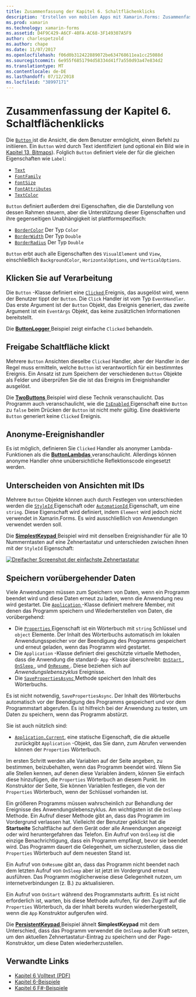 ```yaml
---
title: Zusammenfassung der Kapitel 6. Schaltflächenklicks
description: 'Erstellen von mobilen Apps mit Xamarin.Forms: Zusammenfassung der Kapitel 6. Schaltflächenklicks'
ms.prod: xamarin
ms.technology: xamarin-forms
ms.assetid: D4F9C429-A6CF-40FA-AC68-3F149307A5F9
author: charlespetzold
ms.author: chape
ms.date: 11/07/2017
ms.openlocfilehash: f06d0b312422889072be634768611ea1cc25088d
ms.sourcegitcommit: 6e955f6851794d58334d41f7a550d93a47e834d2
ms.translationtype: MT
ms.contentlocale: de-DE
ms.lasthandoff: 07/12/2018
ms.locfileid: "38997171"
---
```

# <a name="summary-of-chapter-6-button-clicks"></a>Zusammenfassung der Kapitel 6. Schaltflächenklicks

Die [ `Button` ](xref:Xamarin.Forms.Button) ist die Ansicht, die dem Benutzer ermöglicht, einen Befehl zu initiieren. Ein `Button` wird durch Text identifiziert (und optional ein Bild wie in [Kapitel 13, Bitmaps](chapter13.md)). Folglich `Button` definiert viele der für die gleichen Eigenschaften wie `Label`:

- [`Text`](xref:Xamarin.Forms.Button.Text)
- [`FontFamily`](xref:Xamarin.Forms.Button.FontFamily)
- [`FontSize`](xref:Xamarin.Forms.Button.FontSize)
- [`FontAttributes`](xref:Xamarin.Forms.Button.FontAttributes)
- [`TextColor`](xref:Xamarin.Forms.Button.TextColor)

`Button` definiert außerdem drei Eigenschaften, die die Darstellung von dessen Rahmen steuern, aber die Unterstützung dieser Eigenschaften und ihre gegenseitigen Unabhängigkeit ist plattformspezifisch:

- [`BorderColor`](xref:Xamarin.Forms.Button.BorderColor) Der Typ `Color`
- [`BorderWidth`](xref:Xamarin.Forms.Button.BorderWidth) Der Typ `Double`
- [`BorderRadius`](xref:Xamarin.Forms.Button.BorderRadius) Der Typ `Double`

`Button` erbt auch alle Eigenschaften des `VisualElement` und `View`, einschließlich `BackgroundColor`, `HorizontalOptions`, und `VerticalOptions`.

## <a name="processing-the-click"></a>Klicken Sie auf Verarbeitung

Die `Button` -Klasse definiert eine [ `Clicked` ](xref:Xamarin.Forms.Button.Clicked) Ereignis, das ausgelöst wird, wenn der Benutzer tippt der `Button`. Die `Click` Handler ist vom Typ `EventHandler`. Das erste Argument ist der `Button` Objekt, das Ereignis generiert, das zweite Argument ist ein `EventArgs` Objekt, das keine zusätzlichen Informationen bereitstellt.

Die [ **ButtonLogger** ](https://github.com/xamarin/xamarin-forms-book-samples/tree/master/Chapter06/ButtonLogger) Beispiel zeigt einfache `Clicked` behandeln.

## <a name="sharing-button-clicks"></a>Freigabe Schaltfläche klickt

Mehrere `Button` Ansichten dieselbe `Clicked` Handler, aber der Handler in der Regel muss ermitteln, welche `Button` ist verantwortlich für ein bestimmtes Ereignis. Ein Ansatz ist zum Speichern der verschiedenen `Button` Objekte als Felder und überprüfen Sie die ist das Ereignis im Ereignishandler ausgelöst.

Die [ **TwoButtons** ](https://github.com/xamarin/xamarin-forms-book-samples/tree/master/Chapter06/TwoButtons) Beispiel wird diese Technik veranschaulicht. Das Programm auch veranschaulicht, wie die [ `IsEnabled` ](xref:Xamarin.Forms.VisualElement.IsEnabled) Eigenschaft eine `Button` zu `false` beim Drücken der `Button` ist nicht mehr gültig. Eine deaktivierte `Button` generiert keine `Clicked` Ereignis.

## <a name="anonymous-event-handlers"></a>Anonyme-Ereignishandler

Es ist möglich, definieren Sie `Clicked` Handler als anonymer Lambda-Funktionen als die [ **ButtonLambdas** ](https://github.com/xamarin/xamarin-forms-book-samples/tree/master/Chapter06/ButtonLambdas) veranschaulicht. Allerdings können anonyme Handler ohne unübersichtliche Reflektionscode eingesetzt werden.

## <a name="distinguishing-views-with-ids"></a>Unterscheiden von Ansichten mit IDs

Mehrere `Button` Objekte können auch durch Festlegen von unterschieden werden die [ `StyleId` ](xref:Xamarin.Forms.Element.StyleId) Eigenschaft oder [ `AutomationId` ](xref:Xamarin.Forms.Element.AutomationId) Eigenschaft, um eine `string`. Diese Eigenschaft wird definiert, indem `Element` wird jedoch nicht verwendet in Xamarin.Forms. Es wird ausschließlich von Anwendungen verwendet werden soll.

Die [ **SimplestKeypad** ](https://github.com/xamarin/xamarin-forms-book-samples/tree/master/Chapter06/SimplestKeypad) Beispiel wird mit denselben Ereignishandler für alle 10 Nummerntasten auf eine Zehnertastatur und unterschieden zwischen ihnen mit der `StyleId` Eigenschaft:

[![Dreifacher Screenshot der einfachste Zehnertastatur](images/ch06fg04-small.png "Rechner")](images/ch06fg04-large.png#lightbox "Rechner")

## <a name="saving-transient-data"></a>Speichern vorübergehender Daten

Viele Anwendungen müssen zum Speichern von Daten, wenn ein Programm beendet wird und diese Daten erneut zu laden, wenn die Anwendung neu wird gestartet. Die [ `Application` ](xref:Xamarin.Forms.Application) -Klasse definiert mehrere Member, mit denen das Programm speichern und Wiederherstellen von Daten, die vorübergehend:

- Die [ `Properties` ](xref:Xamarin.Forms.Application.Properties) Eigenschaft ist ein Wörterbuch mit `string` Schlüssel und `object` Elemente. Der Inhalt des Wörterbuchs automatisch im lokalen Anwendungsspeicher vor der Beendigung des Programms gespeichert und erneut geladen, wenn das Programm wird gestartet.
- Die `Application` -Klasse definiert drei geschützte virtuelle Methoden, dass die Anwendung die standard- `App` -Klasse überschreibt: [ `OnStart` ](xref:Xamarin.Forms.Application.OnStart), [ `OnSleep` ](xref:Xamarin.Forms.Application.OnSleep), und [ `OnResume` ](xref:Xamarin.Forms.Application.OnResume). Diese beziehen sich auf *Anwendungslebenszyklus* Ereignisse.
- Die [ `SavePropertiesAsync` ](xref:Xamarin.Forms.Application.SavePropertiesAsync) Methode speichert den Inhalt des Wörterbuchs.

Es ist nicht notwendig, `SavePropertiesAsync`. Der Inhalt des Wörterbuchs automatisch vor der Beendigung des Programms gespeichert und vor dem Programmstart abgerufen. Es ist hilfreich bei der Anwendung zu testen, um Daten zu speichern, wenn das Programm abstürzt.

Sie ist auch nützlich sind:

- [`Application.Current`](xref:Xamarin.Forms.Application.Current), eine statische Eigenschaft, die die aktuelle zurückgibt `Application` -Objekt, das Sie dann, zum Abrufen verwenden können der `Properties` Wörterbuch.

Im ersten Schritt werden alle Variablen auf der Seite angeben, zu bestimmen, beizubehalten, wenn das Programm beendet wird. Wenn Sie alle Stellen kennen, auf denen diese Variablen ändern, können Sie einfach diese hinzufügen, die `Properties` Wörterbuch an diesem Punkt. Im Konstruktor der Seite, Sie können Variablen festlegen, die von der `Properties` Wörterbuch, wenn der Schlüssel vorhanden ist.

Ein größeren Programms müssen wahrscheinlich zur Behandlung der Ereignisse des Anwendungslebenszyklus. Am wichtigsten ist die `OnSleep` Methode. Ein Aufruf dieser Methode gibt an, dass das Programm im Vordergrund verlassen hat. Vielleicht der Benutzer geklickt hat die **Startseite** Schaltfläche auf dem Gerät oder alle Anwendungen angezeigt oder wird heruntergefahren das Telefon. Ein Aufruf von `OnSleep` ist die einzige Benachrichtigung, dass ein Programm empfängt, bevor sie beendet wird. Das Programm dauert die Gelegenheit, um sicherzustellen, dass die `Properties` Wörterbuch auf dem neuesten Stand ist.

Ein Aufruf von `OnResume` gibt an, dass das Programm nicht beendet nach dem letzten Aufruf von `OnSleep` aber ist jetzt im Vordergrund erneut ausführen. Das Programm möglicherweise diese Gelegenheit nutzen, um internetverbindungen (z. B.) zu aktualisieren.

Ein Aufruf von `OnStart` während des Programmstarts auftritt. Es ist nicht erforderlich ist, warten, bis diese Methode aufrufen, für den Zugriff auf die `Properties` Wörterbuch, da der Inhalt bereits wurden wiederhergestellt, wenn die `App` Konstruktor aufgerufen wird.

Die [ **PersistentKeypad** ](https://github.com/xamarin/xamarin-forms-book-samples/tree/master/Chapter06/PersistentKeypad) Beispiel ähnelt **SimplestKeypad** mit dem Unterschied, dass das Programm verwendet die `OnSleep` außer Kraft setzen, um den aktuellen Zehnertastatur-Eintrag zu speichern und der Page-Konstruktor, um diese Daten wiederherzustellen.



## <a name="related-links"></a>Verwandte Links

- [Kapitel 6 Volltext (PDF)](https://download.xamarin.com/developer/xamarin-forms-book/XamarinFormsBook-Ch06-Apr2016.pdf)
- [Kapitel 6-Beispiele](https://github.com/xamarin/xamarin-forms-book-samples/tree/master/Chapter06)
- [Kapitel 6 F#-Beispiele](https://github.com/xamarin/xamarin-forms-book-samples/tree/master/Chapter06/FS)
